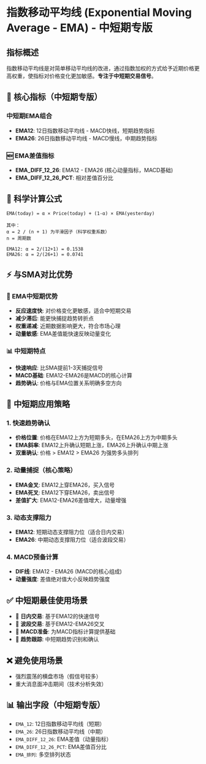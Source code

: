 # 指数移动平均线 (Exponential Moving Average - EMA) - 中短期专版

## 指标概述
指数移动平均线是对简单移动平均线的改进，通过指数加权的方式给予近期价格更高权重，使指标对价格变化更加敏感。**专注于中短期交易信号**。

## 🎯 核心指标（中短期专版）

### 中短期EMA组合
- **EMA12**: 12日指数移动平均线 - MACD快线，短期趋势指标
- **EMA26**: 26日指数移动平均线 - MACD慢线，中期趋势指标

### 🆕 EMA差值指标
- **EMA_DIFF_12_26**: EMA12 - EMA26 (核心动量指标，MACD基础)
- **EMA_DIFF_12_26_PCT**: 相对差值百分比

## 🔬 科学计算公式
```
EMA(today) = α × Price(today) + (1-α) × EMA(yesterday)

其中：
α = 2 / (n + 1) 为平滑因子（科学权重系数）
n = 周期数

EMA12: α = 2/(12+1) = 0.1538
EMA26: α = 2/(26+1) = 0.0741
```

## ⚡ 与SMA对比优势

### 🚀 EMA中短期优势
- **反应速度快**: 对价格变化更敏感，适合中短期交易
- **减少滞后**: 能更快捕捉趋势转折点
- **权重递减**: 近期数据影响更大，符合市场心理
- **动量敏感**: EMA差值能快速反映动量变化

### 📊 中短期特点
- **快速响应**: 比SMA提前1-3天捕捉信号
- **MACD基础**: EMA12-EMA26是MACD的核心计算
- **趋势确认**: 价格与EMA位置关系明确多空方向

## 🎯 中短期应用策略

### 1. 快速趋势确认
- **价格位置**: 价格在EMA12上方为短期多头，在EMA26上方为中期多头
- **EMA斜率**: EMA12上升确认短期上涨，EMA26上升确认中期上涨
- **双重确认**: 价格 > EMA12 > EMA26 为强势多头排列

### 2. 动量捕捉（核心策略）
- **EMA金叉**: EMA12上穿EMA26，买入信号
- **EMA死叉**: EMA12下穿EMA26，卖出信号
- **差值扩大**: EMA12-EMA26差值增大，动量增强

### 3. 动态支撑阻力
- **EMA12**: 短期动态支撑阻力位（适合日内交易）
- **EMA26**: 中期动态支撑阻力位（适合波段交易）

### 4. MACD预备计算
- **DIF线**: EMA12 - EMA26 (MACD的核心组成)
- **动量强度**: 差值绝对值大小反映趋势强度

## ✅ 中短期最佳使用场景
- 🎯 **日内交易**: 基于EMA12的快速信号
- 🎯 **波段交易**: 基于EMA12-EMA26交叉
- 🎯 **MACD准备**: 为MACD指标计算提供基础
- 🎯 **趋势跟踪**: 中短期趋势识别和确认

## ❌ 避免使用场景
- 强烈震荡的横盘市场（假信号较多）
- 重大消息面冲击期间（技术分析失效）

## 📊 输出字段（中短期专版）
- `EMA_12`: 12日指数移动平均线（短期）
- `EMA_26`: 26日指数移动平均线（中期）
- `EMA_DIFF_12_26`: EMA差值（动量指标）
- `EMA_DIFF_12_26_PCT`: EMA差值百分比
- `EMA_排列`: 多空排列状态 